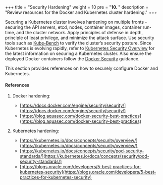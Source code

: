 +++
title = "Security Hardening"
weight = 10
pre = "<b>10. </b>"
description = "Review resources for the Docker and Kubernetes cluster hardening."
+++

Securing a Kubernetes cluster involves hardening on multiple fronts - securing the API servers, etcd, nodes, container images, container run-time, and the cluster network. Apply principles of defense in depth, principle of least privilege, and minimize the attack surface. Use security tools such as [Kube-Bench](https://github.com/aquasecurity/kube-bench) to verify the cluster’s security posture. Since Kubernetes is evolving rapidly, refer to [Kubernetes Security Overview](https://kubernetes.io/docs/concepts/security/overview/) for the latest information on securing a Kubernetes cluster. Also ensure the deployed Docker containers follow the [Docker Security](https://docs.docker.com/engine/security/security/) guidance.

This section provides references on how to securely configure Docker and Kubernetes.




#### References

1. Docker hardening:

   * [https://docs.docker.com/engine/security/security/](https://docs.docker.com/engine/security/security/)
   * [https://blog.aquasec.com/docker-security-best-practices](https://blog.aquasec.com/docker-security-best-practices)
   
1. Kubernetes hardening:

   * [https://kubernetes.io/docs/concepts/security/overview/](https://kubernetes.io/docs/concepts/security/overview/)
   * [https://kubernetes.io/docs/concepts/security/pod-security-standards/](https://kubernetes.io/docs/concepts/security/pod-security-standards/)
   * [https://blogs.oracle.com/developers/5-best-practices-for-kubernetes-security](https://blogs.oracle.com/developers/5-best-practices-for-kubernetes-security)
   